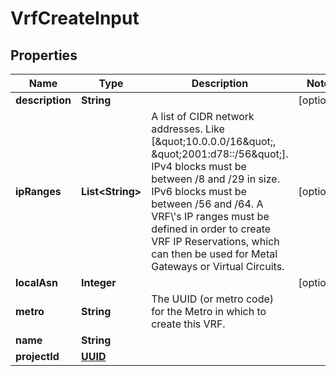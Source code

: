 
# VrfCreateInput

## Properties
Name | Type | Description | Notes
------------ | ------------- | ------------- | -------------
**description** | **String** |  |  [optional]
**ipRanges** | **List&lt;String&gt;** | A list of CIDR network addresses. Like [\&quot;10.0.0.0/16\&quot;, \&quot;2001:d78::/56\&quot;]. IPv4 blocks must be between /8 and /29 in size. IPv6 blocks must be between /56 and /64. A VRF\\&#39;s IP ranges must be defined in order to create VRF IP Reservations, which can then be used for Metal Gateways or Virtual Circuits. |  [optional]
**localAsn** | **Integer** |  |  [optional]
**metro** | **String** | The UUID (or metro code) for the Metro in which to create this VRF. | 
**name** | **String** |  | 
**projectId** | [**UUID**](UUID.md) |  | 



